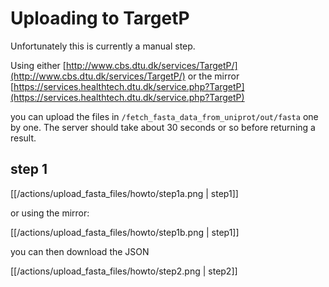 # Uploading to TargetP

Unfortunately this is currently a manual step.

Using either [http://www.cbs.dtu.dk/services/TargetP/](http://www.cbs.dtu.dk/services/TargetP/) or the mirror
[https://services.healthtech.dtu.dk/service.php?TargetP](https://services.healthtech.dtu.dk/service.php?TargetP)

you can upload the files in `/fetch_fasta_data_from_uniprot/out/fasta` one by one. The server should take about 30 seconds or so before returning a result.

## step 1

[[/actions/upload_fasta_files/howto/step1a.png | step1]]

or using the mirror:

[[/actions/upload_fasta_files/howto/step1b.png | step1]]

you can then download the JSON

[[/actions/upload_fasta_files/howto/step2.png | step2]]
